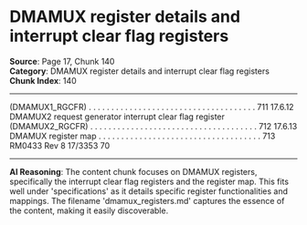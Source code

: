 # DMAMUX register details and interrupt clear flag registers

**Source**: Page 17, Chunk 140  
**Category**: DMAMUX register details and interrupt clear flag registers  
**Chunk Index**: 140

---

(DMAMUX1_RGCFR) . . . . . . . . . . . . . . . . . . . . . . . . . . . . . . . . . . . . . 711
17.6.12 DMAMUX2 request generator interrupt clear flag register
(DMAMUX2_RGCFR) . . . . . . . . . . . . . . . . . . . . . . . . . . . . . . . . . . . . . 712
17.6.13 DMAMUX register map . . . . . . . . . . . . . . . . . . . . . . . . . . . . . . . . . . . . 713
RM0433 Rev 8 17/3353
70

---

**AI Reasoning**: The content chunk focuses on DMAMUX registers, specifically the interrupt clear flag registers and the register map. This fits well under 'specifications' as it details specific register functionalities and mappings. The filename 'dmamux_registers.md' captures the essence of the content, making it easily discoverable.
